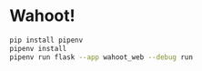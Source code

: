 # Wahoot!

```sh
pip install pipenv
pipenv install
pipenv run flask --app wahoot_web --debug run
```
